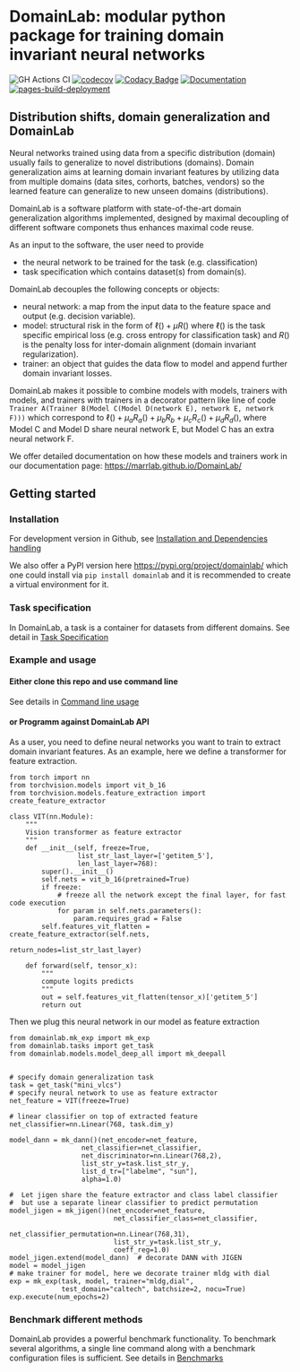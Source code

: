 # DomainLab: modular python package for training domain invariant neural networks

![GH Actions CI ](https://github.com/marrlab/DomainLab/actions/workflows/ci.yml/badge.svg?branch=master)
[![codecov](https://codecov.io/gh/marrlab/DomainLab/branch/master/graph/badge.svg)](https://app.codecov.io/gh/marrlab/DomainLab)
[![Codacy Badge](https://app.codacy.com/project/badge/Grade/bc22a1f9afb742efb02b87284e04dc86)](https://www.codacy.com/gh/marrlab/DomainLab/dashboard)
[![Documentation](https://img.shields.io/badge/Documentation-Here)](https://marrlab.github.io/DomainLab/)
[![pages-build-deployment](https://github.com/marrlab/DomainLab/actions/workflows/pages/pages-build-deployment/badge.svg)](https://github.com/marrlab/DomainLab/actions/workflows/pages/pages-build-deployment)

## Distribution shifts, domain generalization and DomainLab

Neural networks trained using data from a specific distribution (domain) usually fails to generalize to novel distributions (domains). Domain generalization aims at learning domain invariant features by utilizing data from multiple domains (data sites, corhorts, batches, vendors) so the learned feature can generalize to new unseen domains (distributions). 

DomainLab is a software platform with state-of-the-art domain generalization algorithms implemented, designed by maximal decoupling of different software componets thus enhances maximal code reuse.

As an input to the software, the user need to provide 
- the neural network to be trained for the task (e.g. classification)
- task specification which contains dataset(s) from domain(s). 

DomainLab decouples the following concepts or objects:
- neural network: a map from the input data to the feature space and output (e.g. decision variable).
- model: structural risk in the form of $\ell() + \mu R()$  where $\ell()$ is the task specific empirical loss (e.g. cross entropy for classification task) and $R()$ is the penalty loss for inter-domain alignment (domain invariant regularization).
- trainer:  an object that guides the data flow to model and append further domain invariant losses.

DomainLab makes it possible to combine models with models, trainers with models, and trainers with trainers in a decorator pattern like line of code `Trainer A(Trainer B(Model C(Model D(network E), network E, network F)))` which correspond to $\ell() + \mu_a R_a() + \mu_b R_b + \mu_c R_c() + \mu_d R_d()$, where Model C and Model D share neural network E, but Model C has an extra neural network F. 

We offer detailed documentation on how these models and trainers work in our documentation page: https://marrlab.github.io/DomainLab/

## Getting started

### Installation
For development version in Github, see [Installation and Dependencies handling](./docs/doc_intall.md)

We also offer a PyPI version here https://pypi.org/project/domainlab/  which one could install via `pip install domainlab` and it is recommended to create a virtual environment for it. 

### Task specification
In DomainLab, a task is a container for datasets from different domains. See detail in
[Task Specification](./docs/doc_tasks.md)

### Example and usage

#### Either clone this repo and use command line 
See details in [Command line usage](./docs/doc_usage_cmd.md)

#### or Programm against DomainLab API

As a user, you need to define neural networks you want to train to extract domain invariant features. As an example, here we define a transformer for feature extraction. 
```
from torch import nn                                                                                     
from torchvision.models import vit_b_16                                                                  
from torchvision.models.feature_extraction import create_feature_extractor

class VIT(nn.Module):
    """
    Vision transformer as feature extractor
    """
    def __init__(self, freeze=True,
                 list_str_last_layer=['getitem_5'],
                 len_last_layer=768):
        super().__init__()
        self.nets = vit_b_16(pretrained=True)
        if freeze:
            # freeze all the network except the final layer, for fast code execution
            for param in self.nets.parameters():
                param.requires_grad = False
        self.features_vit_flatten = create_feature_extractor(self.nets,
                                                             return_nodes=list_str_last_layer)

    def forward(self, tensor_x):
        """
        compute logits predicts
        """
        out = self.features_vit_flatten(tensor_x)['getitem_5']
        return out
```
Then we plug this neural network in our model as feature extraction
```
from domainlab.mk_exp import mk_exp                                                                      
from domainlab.tasks import get_task                                                                     
from domainlab.models.model_deep_all import mk_deepall


# specify domain generalization task
task = get_task("mini_vlcs")
# specify neural network to use as feature extractor
net_feature = VIT(freeze=True)

# linear classifier on top of extracted feature
net_classifier=nn.Linear(768, task.dim_y)

model_dann = mk_dann()(net_encoder=net_feature,
                  net_classifier=net_classifier,
                  net_discriminator=nn.Linear(768,2),
                  list_str_y=task.list_str_y,
                  list_d_tr=["labelme", "sun"],
                  alpha=1.0)

#  Let jigen share the feature extractor and class label classifier
#  but use a separate linear classifier to predict permutation
model_jigen = mk_jigen()(net_encoder=net_feature,
                          net_classifier_class=net_classifier,
                          net_classifier_permutation=nn.Linear(768,31),
                          list_str_y=task.list_str_y,
                          coeff_reg=1.0)
model_jigen.extend(model_dann)  # decorate DANN with JIGEN
model = model_jigen
# make trainer for model, here we decorate trainer mldg with dial
exp = mk_exp(task, model, trainer="mldg,dial",
             test_domain="caltech", batchsize=2, nocu=True)
exp.execute(num_epochs=2)
```


### Benchmark different methods
DomainLab provides a powerful benchmark functionality. 
To benchmark several algorithms, a single line command along with a benchmark configuration files is sufficient. See details in [Benchmarks](./docs/doc_benchmark.md)
